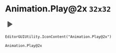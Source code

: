 # Animation.Play@2x `32x32`
<img src="/img/Animation.Play@2x.png" width=32 height=32>

``` CSharp
EditorGUIUtility.IconContent("Animation.Play@2x")
```
```
Animation.Play@2x
```
